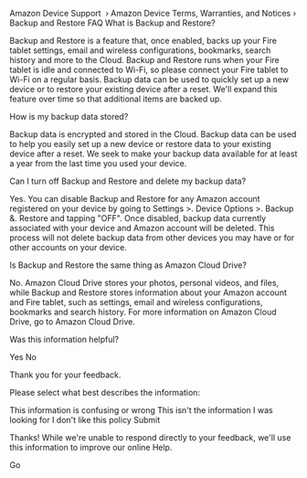 Amazon Device Support  › Amazon Device Terms, Warranties, and Notices › Backup and Restore FAQ What is Backup and Restore?

Backup and Restore is a feature that, once enabled, backs up your Fire tablet settings, email and wireless configurations, bookmarks, search history and more to the Cloud. Backup and Restore runs when your Fire tablet is idle and connected to Wi-Fi, so please connect your Fire tablet to Wi-Fi on a regular basis. Backup data can be used to quickly set up a new device or to restore your existing device after a reset. We'll expand this feature over time so that additional items are backed up.

How is my backup data stored?

Backup data is encrypted and stored in the Cloud. Backup data can be used to help you easily set up a new device or restore data to your existing device after a reset. We seek to make your backup data available for at least a year from the last time you used your device.

Can I turn off Backup and Restore and delete my backup data?

Yes. You can disable Backup and Restore for any Amazon account registered on your device by going to Settings >. Device Options >. Backup &. Restore and tapping "OFF". Once disabled, backup data currently associated with your device and Amazon account will be deleted. This process will not delete backup data from other devices you may have or for other accounts on your device.

Is Backup and Restore the same thing as Amazon Cloud Drive?

No. Amazon Cloud Drive stores your photos, personal videos, and files, while Backup and Restore stores information about your Amazon account and Fire tablet, such as settings, email and wireless configurations, bookmarks and search history. For more information on Amazon Cloud Drive, go to Amazon Cloud Drive.

Was this information helpful?

Yes No

Thank you for your feedback.

Please select what best describes the information:

This information is confusing or wrong This isn't the information I was looking for I don't like this policy Submit

Thanks! While we're unable to respond directly to your feedback, we'll use this information to improve our online Help.

Go